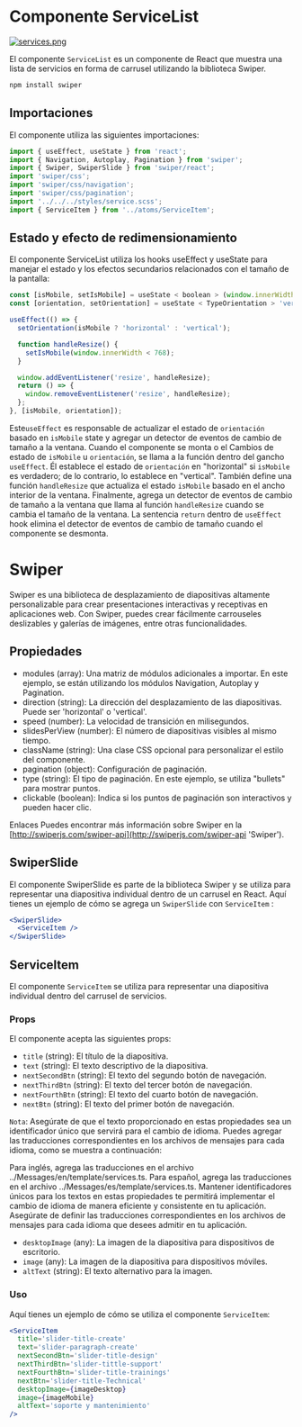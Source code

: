 # Componente ServiceList

[![services.png](https://i.postimg.cc/MKxq3C2h/services.png)](https://postimg.cc/xqswcFdR)

El componente `ServiceList` es un componente de React que muestra una lista de servicios en forma de carrusel utilizando la biblioteca Swiper.

```js
npm install swiper
```

## Importaciones

El componente utiliza las siguientes importaciones:

```jsx
import { useEffect, useState } from 'react';
import { Navigation, Autoplay, Pagination } from 'swiper';
import { Swiper, SwiperSlide } from 'swiper/react';
import 'swiper/css';
import 'swiper/css/navigation';
import 'swiper/css/pagination';
import '../../../styles/service.scss';
import { ServiceItem } from '../atoms/ServiceItem';
```

## Estado y efecto de redimensionamiento

El componente ServiceList utiliza los hooks useEffect y useState para manejar el estado y los efectos secundarios relacionados con el tamaño de la pantalla:

```jsx
const [isMobile, setIsMobile] = useState < boolean > (window.innerWidth < 768);
const [orientation, setOrientation] = useState < TypeOrientation > 'vertical';

useEffect(() => {
  setOrientation(isMobile ? 'horizontal' : 'vertical');

  function handleResize() {
    setIsMobile(window.innerWidth < 768);
  }

  window.addEventListener('resize', handleResize);
  return () => {
    window.removeEventListener('resize', handleResize);
  };
}, [isMobile, orientation]);
```

Este`useEffect` es responsable de actualizar el estado de `orientación` basado en `isMobile`
state y agregar un detector de eventos de cambio de tamaño a la ventana. Cuando el componente se monta o el
Cambios de estado de `isMobile` u `orientación`, se llama a la función dentro del gancho `useEffect`. Él
establece el estado de `orientación` en "horizontal" si `isMobile` es verdadero; de lo contrario, lo establece en
"vertical". También define una función `handleResize` que actualiza el estado `isMobile` basado en
el ancho interior de la ventana. Finalmente, agrega un detector de eventos de cambio de tamaño a la ventana que llama al
función `handleResize` cuando se cambia el tamaño de la ventana. La sentencia `return` dentro de `useEffect`
hook elimina el detector de eventos de cambio de tamaño cuando el componente se desmonta.

# Swiper

Swiper es una biblioteca de desplazamiento de diapositivas altamente personalizable para crear presentaciones interactivas y receptivas en aplicaciones web. Con Swiper, puedes crear fácilmente carrouseles deslizables y galerías de imágenes, entre otras funcionalidades.

## Propiedades

- modules (array): Una matriz de módulos adicionales a importar. En este ejemplo, se están utilizando los módulos Navigation, Autoplay y Pagination.
- direction (string): La dirección del desplazamiento de las diapositivas. Puede ser 'horizontal' o 'vertical'.
- speed (number): La velocidad de transición en milisegundos.
- slidesPerView (number): El número de diapositivas visibles al mismo tiempo.
- className (string): Una clase CSS opcional para personalizar el estilo del componente.
- pagination (object): Configuración de paginación.
- type (string): El tipo de paginación. En este ejemplo, se utiliza "bullets" para mostrar puntos.
- clickable (boolean): Indica si los puntos de paginación son interactivos y pueden hacer clic.

Enlaces
Puedes encontrar más información sobre Swiper en la [http://swiperjs.com/swiper-api](http://swiperjs.com/swiper-api 'Swiper').

## SwiperSlide

El componente SwiperSlide es parte de la biblioteca Swiper y se utiliza para representar una diapositiva individual dentro de un carrusel en React. Aquí tienes un ejemplo de cómo se agrega un `SwiperSlide` con `ServiceItem` :

```jsx
<SwiperSlide>
  <ServiceItem />
</SwiperSlide>
```

## ServiceItem

El componente `ServiceItem` se utiliza para representar una diapositiva individual dentro del carrusel de servicios.

### Props

El componente acepta las siguientes props:

- `title` (string): El título de la diapositiva.
- `text` (string): El texto descriptivo de la diapositiva.
- `nextSecondBtn` (string): El texto del segundo botón de navegación.
- `nextThirdBtn` (string): El texto del tercer botón de navegación.
- `nextFourthBtn` (string): El texto del cuarto botón de navegación.
- `nextBtn` (string): El texto del primer botón de navegación.

`Nota`: Asegúrate de que el texto proporcionado en estas propiedades sea un identificador único que servirá para el cambio de idioma. Puedes agregar las traducciones correspondientes en los archivos de mensajes para cada idioma, como se muestra a continuación:

Para inglés, agrega las traducciones en el archivo ../Messages/en/template/services.ts.
Para español, agrega las traducciones en el archivo ../Messages/es/template/services.ts.
Mantener identificadores únicos para los textos en estas propiedades te permitirá implementar el cambio de idioma de manera eficiente y consistente en tu aplicación. Asegúrate de definir las traducciones correspondientes en los archivos de mensajes para cada idioma que desees admitir en tu aplicación.

- `desktopImage` (any): La imagen de la diapositiva para dispositivos de escritorio.
- `image` (any): La imagen de la diapositiva para dispositivos móviles.
- `altText` (string): El texto alternativo para la imagen.

### Uso

Aquí tienes un ejemplo de cómo se utiliza el componente `ServiceItem`:

```jsx
<ServiceItem
  title='slider-title-create'
  text='slider-paragraph-create'
  nextSecondBtn='slider-title-design'
  nextThirdBtn='slider-tittle-support'
  nextFourthBtn='slider-title-trainings'
  nextBtn='slider-title-Technical'
  desktopImage={imageDesktop}
  image={imageMobile}
  altText='soporte y mantenimiento'
/>
```
